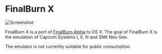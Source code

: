 FinalBurn X
===========

![Screenshot](http://i.imgur.com/rOq1C8M.png "Screenshot")

FinalBurn X is a port of [FinalBurn Alpha][1] to OS X. The goal of FinalBurn X is the emulation of Capcom Systems I, II, III and SNK Neo Geo.

The emulator is not currently suitable for public consumption.

[1]: http://www.barryharris.me.uk/fba.php
